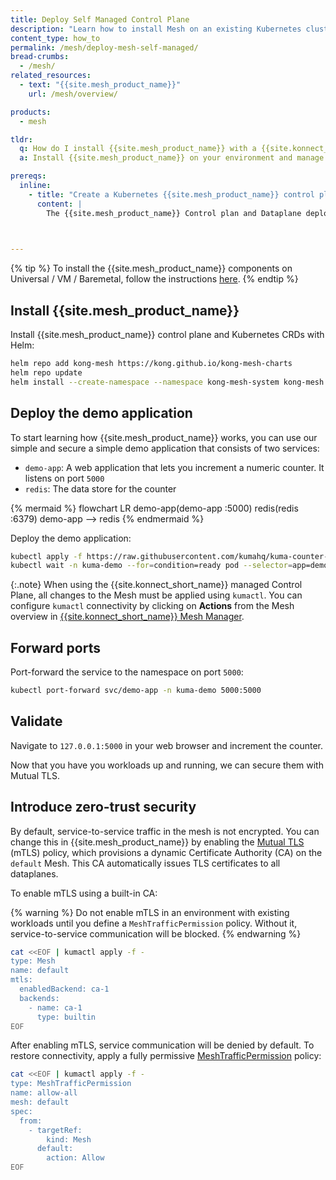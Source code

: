```yaml
---
title: Deploy Self Managed Control Plane
description: "Learn how to install Mesh on an existing Kubernetes cluster, and deploy the {{site.mesh_product_name}} demo application."
content_type: how_to
permalink: /mesh/deploy-mesh-self-managed/
bread-crumbs: 
  - /mesh/
related_resources:
  - text: "{{site.mesh_product_name}}"
    url: /mesh/overview/

products:
  - mesh

tldr:
  q: How do I install {{site.mesh_product_name}} with a {{site.konnect_short_name}} self managed Control plane
  a: Install {{site.mesh_product_name}} on your environment and manage the Control plane yourself.

prereqs:
  inline:
    - title: "Create a Kubernetes {{site.mesh_product_name}} control plane"
      content: |
        The {{site.mesh_product_name}} Control plan and Dataplane deployments are managed as part of the {{site.mesh_product_name}} Helm charts.  You will need a Kubernetes cluster to use this quick start.  
        


---
```



{% tip %}
To install the {{site.mesh_product_name}} components on Universal / VM / Baremetal, follow the instructions [here](/mesh/deploy-universal-self-managed).
{% endtip %}

## Install {{site.mesh_product_name}}

Install {{site.mesh_product_name}} control plane and Kubernetes CRDs with Helm:

```sh
helm repo add kong-mesh https://kong.github.io/kong-mesh-charts
helm repo update
helm install --create-namespace --namespace kong-mesh-system kong-mesh kong-mesh/kong-mesh
```

## Deploy the demo application

To start learning how {{site.mesh_product_name}} works, you can use our simple and secure a simple demo application that consists of two services:

* `demo-app`: A web application that lets you increment a numeric counter. It listens on port `5000`
* `redis`: The data store for the counter

{% mermaid %}
flowchart LR
  demo-app(demo-app :5000)
  redis(redis :6379)
  demo-app --> redis
{% endmermaid %}



Deploy the demo application: 

```sh
kubectl apply -f https://raw.githubusercontent.com/kumahq/kuma-counter-demo/master/demo.yaml
kubectl wait -n kuma-demo --for=condition=ready pod --selector=app=demo-app --timeout=90s
```

{:.note}
When using the {{site.konnect_short_name}} managed Control Plane, all changes to the Mesh must be applied using `kumactl`.  You can configure `kumactl` connectivity by clicking on **Actions** from the Mesh overview in [{{site.konnect_short_name}} Mesh Manager](https://cloud.konghq.com/us/mesh-manager).


## Forward ports

Port-forward the service to the namespace on port `5000`:

```sh
kubectl port-forward svc/demo-app -n kuma-demo 5000:5000
```

## Validate

Navigate to `127.0.0.1:5000` in your web browser and increment the counter.

Now that you have you workloads up and running, we can secure them with Mutual TLS.

## Introduce zero-trust security

By default, service-to-service traffic in the mesh is not encrypted. You can change this in {{site.mesh_product_name}} by enabling the [Mutual TLS](/mesh/policies/mutual-tls/) (mTLS) policy, which provisions a dynamic Certificate Authority (CA) on the `default` Mesh. This CA automatically issues TLS certificates to all dataplanes.

To enable mTLS using a built-in CA:

{% warning %}
Do not enable mTLS in an environment with existing workloads until you define a `MeshTrafficPermission` policy. 
Without it, service-to-service communication will be blocked.
{% endwarning %}

```sh
cat <<EOF | kumactl apply -f -
type: Mesh
name: default
mtls:
  enabledBackend: ca-1
  backends:
    - name: ca-1
      type: builtin
EOF
```

After enabling mTLS, service communication will be denied by default. To restore connectivity, apply a fully permissive [MeshTrafficPermission](/mesh/policies/meshtrafficpermission/) policy:

```sh
cat <<EOF | kumactl apply -f -
type: MeshTrafficPermission
name: allow-all
mesh: default
spec:
  from:
    - targetRef:
        kind: Mesh
      default:
        action: Allow
EOF
```